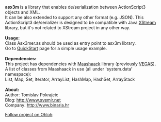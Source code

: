 <b>asx3m</b> is a library that enables de/serialization between ActionScript3 objects and XML.<br> It can be also extended to support any other format (e.g. JSON).
This ActionScript3 de/serializer is designed to be compatible with Java <a href='http://xstream.codehaus.org'>XStream</a> library, but it's not related to XStream project in any other way.<br>
<br>
<b>Usage:</b><br>
Class Asx3mer.as should be used as entry point to asx3m library.<br>
Go to <a href='http://code.google.com/p/asx3m/wiki/QuickStart'>QuickStart</a> page for a simple usage example.<br>
<br>
<b>Dependencies:</b><br>
This project has dependencies with <a href='http://code.google.com/p/maashaack/'>Maashaack</a> library (previously <a href='http://vegas.googlecode.com/svn/AS3/trunk/src/vegas/'>VEGAS</a>).<br>
A list of classes from Maashaack in use (all under 'system.data' namespace):<br>
List, Map, Set, Iterator, ArrayList, HashMap, HashSet, ArrayStack<br>
<br>
<b>About:</b><br>
Author: Tomislav Pokrajcic<br>
Blog: <a href='http://www.svemir.net'>http://www.svemir.net</a><br>
Company: <a href='http://www.binaria.hr'>http://www.binaria.hr</a><br>

<a href='http://www.ohloh.net/p/asx3m'>Follow project on Ohloh</a>
